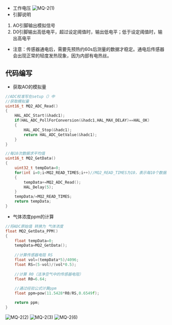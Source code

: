 - 工作电压
![MQ-2(1)](https://github.com/user-attachments/assets/edd5d948-f12d-451a-90e0-f1dcead13e93)
- 引脚说明
1. AO引脚输出模拟信号
2. D0引脚输出高低电平，超过设定阈值时，输出低电平；低于设定阈值时，输出高电平
- 注意：传感器通电后，需要先预热约60s后测量的数据才稳定。通电后传感器会出现正常的轻度发热现象，因为内部有电热丝。
## 代码编写
- 获取AO的模拟量
```C
//ADC校准写在setup（）中
//获取模拟量
uint16_t MQ2_ADC_Read()
{
	HAL_ADC_Start(&hadc1);
	if(HAL_ADC_PollForConversion(&hadc1,HAL_MAX_DELAY)==HAL_OK)
	{
		HAL_ADC_Stop(&hadc1);
		return HAL_ADC_GetValue(&hadc1);
	}
}

//每10次数据求平均值
uint16_t MQ2_GetData()
{
	uint32_t tempData=0;
	for(int i=0;i<MQ2_READ_TIMES;i++)//MQ2_READ_TIMES为10，表示每10个数据取平均值
	{
		tempData+=MQ2_ADC_Read();
		HAL_Delay(5);
	}
	tempData/=MQ2_READ_TIMES;
	return tempData;
}
```
- 气体浓度ppm的计算
```C
//将ADC原始值 转换为 气体浓度
float MQ2_GetData_PPM()
{
	float tempData=0;
	tempData=MQ2_GetData();
	
	//计算传感器电阻 RS
	float vol=(tempData*5)/4096;
	float RS=(5-vol)/(vol*0.5);
	
	//计算 R0（洁净空气中的传感器电阻）
	float R0=6.64;
	
	//通过经验公式计算ppm
	float ppm=pow(11.5428*R0/RS,0.6549f);

	return ppm;
}
```
![MQ-2(2)](https://github.com/user-attachments/assets/c7d3f764-9838-44f9-9854-30ec8bd4b24e)
![MQ-2(3)](https://github.com/user-attachments/assets/9c368e85-ae61-40c0-ae84-cc1907cf6e9a)
![MQ-2(6)](https://github.com/user-attachments/assets/e59e39c9-efb4-472e-8443-6ac35a1498e3)



